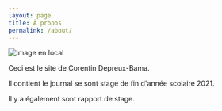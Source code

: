 ```yaml
---
layout: page
title: À propos
permalink: /about/
---
```


![image en local](/assets/image/informatique.png)

Ceci est le site de Corentin Depreux-Bama.

Il contient le journal se sont stage de fin d'année scolaire 2021.

Il y a également sont rapport de stage.


